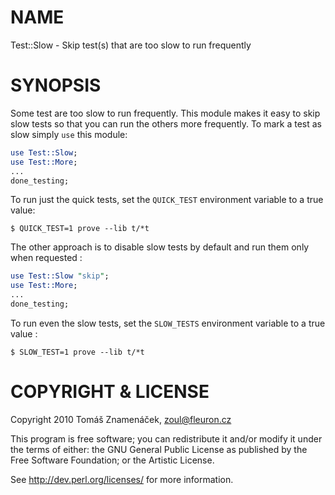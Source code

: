 
# NAME

Test::Slow - Skip test(s) that are too slow to run frequently

# SYNOPSIS

Some test are too slow to run frequently. This module makes it
easy to skip slow tests so that you can run the others more
frequently. To mark a test as slow simply `use` this module:

```perl
use Test::Slow;
use Test::More;
...
done_testing;
```

To run just the quick tests, set the `QUICK_TEST` environment
variable to a true value:

```
$ QUICK_TEST=1 prove --lib t/*t
```

The other approach is to disable slow tests by default and run 
them only when requested :

```perl
use Test::Slow "skip";
use Test::More;
...
done_testing;
```

To run even the slow tests, set the `SLOW_TESTS` environment 
variable to a true value :

```
$ SLOW_TEST=1 prove --lib t/*t
```

# COPYRIGHT & LICENSE

Copyright 2010 Tomáš Znamenáček, zoul@fleuron.cz

This program is free software; you can redistribute it and/or modify it
under the terms of either: the GNU General Public License as published
by the Free Software Foundation; or the Artistic License.

See http://dev.perl.org/licenses/ for more information.
